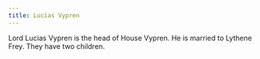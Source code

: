 ```yaml
---
title: Lucias Vypren
---
```


Lord Lucias Vypren is the head of House Vypren. He is married to Lythene Frey. They have two children.


